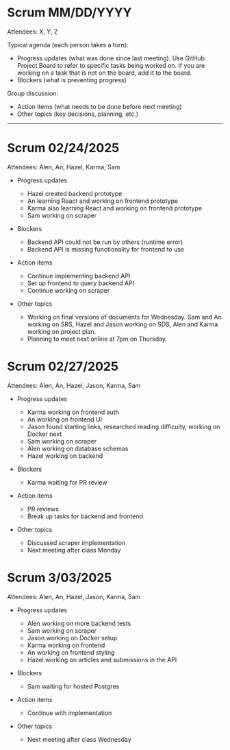 # Scrum MM/DD/YYYY

Attendees: X, Y, Z

Typical agenda (each person takes a turn):
* Progress updates (what was done since last meeting). Use GitHub Project Board to refer to specific tasks being worked on. If you are working on a task that is not on the board, add it to the board.
* Blockers (what is preventing progress)

Group discussion:
* Action items (what needs to be done before next meeting)
* Other topics (key decisions, planning, etc.)

---

# Scrum 02/24/2025

Attendees: Alen, An, Hazel, Karma, Sam

- Progress updates
    - Hazel created backend prototype
    - An learning React and working on frontend prototype
    - Karma also learning React and working on frontend prototype
    - Sam working on scraper

- Blockers
    - Backend API could not be run by others (runtime error)
    - Backend API is missing functionality for frontend to use

- Action items
    - Continue implementing backend API
    - Set up frontend to query backend API
    - Continue working on scraper

- Other topics
    - Working on final versions of documents for Wednesday.
      Sam and An working on SRS, Hazel and Jason working on SDS,
      Alen and Karma working on project plan.
    - Planning to meet next online at 7pm on Thursday.

# Scrum 02/27/2025

Attendees: Alen, An, Hazel, Jason, Karma, Sam

- Progress updates
    - Karma working on frontend auth
    - An working on frontend UI
    - Jason found starting links, researched reading difficulty, working on Docker next
    - Sam working on scraper
    - Alen working on database schemas
    - Hazel working on backend

- Blockers
    - Karma waiting for PR review

- Action items
    - PR reviews
    - Break up tasks for backend and frontend

- Other topics
    - Discussed scraper implementation
    - Next meeting after class Monday

# Scrum 3/03/2025

Attendees: Alen, An, Hazel, Jason, Karma, Sam

- Progress updates
    - Alen working on more backend tests
    - Sam working on scraper
    - Jason working on Docker setup
    - Karma working on frontend
    - An working on frontend styling
    - Hazel working on articles and submissions in the API

- Blockers
    - Sam waiting for hosted Postgres

- Action items
    - Continue with implementation

- Other topics
    - Next meeting after class Wednesday

